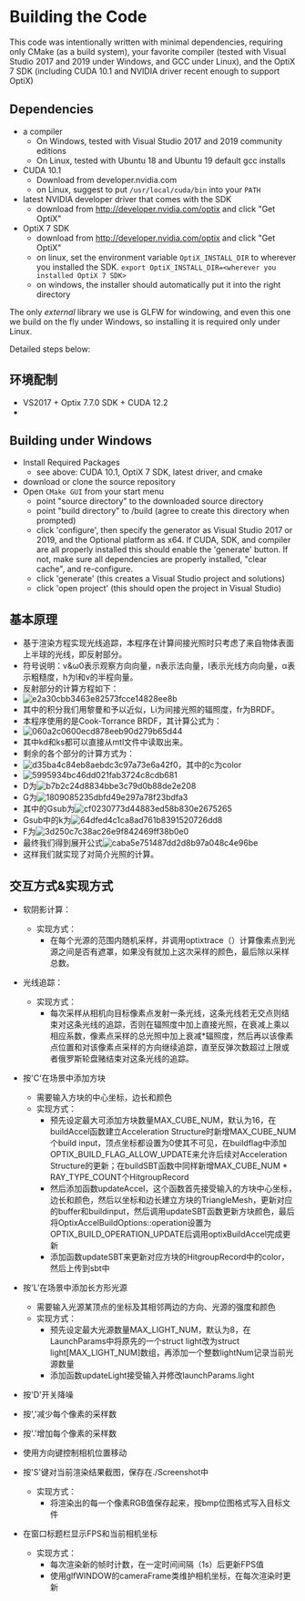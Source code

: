 # Building the Code

This code was intentionally written with minimal dependencies,
requiring only CMake (as a build system), your favorite
compiler (tested with Visual Studio 2017 and 2019 under Windows, and GCC under
Linux), and the OptiX 7 SDK (including CUDA 10.1 and NVIDIA driver recent
enough to support OptiX)

## Dependencies

- a compiler
    - On Windows, tested with Visual Studio 2017 and 2019 community editions
    - On Linux, tested with Ubuntu 18 and Ubuntu 19 default gcc installs
- CUDA 10.1
    - Download from developer.nvidia.com
    - on Linux, suggest to put `/usr/local/cuda/bin` into your `PATH`
- latest NVIDIA developer driver that comes with the SDK
    - download from http://developer.nvidia.com/optix and click "Get OptiX"
- OptiX 7 SDK
    - download from http://developer.nvidia.com/optix and click "Get OptiX"
    - on linux, set the environment variable `OptiX_INSTALL_DIR` to wherever you installed the SDK.
    `export OptiX_INSTALL_DIR=<wherever you installed OptiX 7 SDK>`
    - on windows, the installer should automatically put it into the right directory

The only *external* library we use is GLFW for windowing, and
even this one we build on the fly under Windows, so installing
it is required only under Linux. 

Detailed steps below:
## 环境配制
- VS2017 + Optix 7.7.0 SDK + CUDA 12.2
- 
## Building under Windows

- Install Required Packages
	- see above: CUDA 10.1, OptiX 7 SDK, latest driver, and cmake
- download or clone the source repository
- Open `CMake GUI` from your start menu
	- point "source directory" to the downloaded source directory
	- point "build directory" to <source directory>/build (agree to create this directory when prompted)
	- click 'configure', then specify the generator as Visual Studio 2017 or 2019, and the Optional platform as x64. If CUDA, SDK, and compiler are all properly installed this should enable the 'generate' button. If not, make sure all dependencies are properly installed, "clear cache", and re-configure.
	- click 'generate' (this creates a Visual Studio project and solutions)
	- click 'open project' (this should open the project in Visual Studio)

## 基本原理
- 基于渲染方程实现光线追踪，本程序在计算间接光照时只考虑了来自物体表面上半球的光线，即反射部分。
- 符号说明：v&ω0表示观察方向向量，n表示法向量，l表示光线方向向量，α表示粗糙度，h为l和v的半程向量。
- 反射部分的计算方程如下：
- ![e2a30cbb3463e82573fcce14828ee8b](https://github.com/NickPJQ/Graphics-RayTracing/assets/104704254/b2a942f2-f3b8-41b6-8766-e3cc7ca2718e)
- 其中的积分我们用黎曼和予以近似，Li为间接光照的辐照度，fr为BRDF。
- 本程序使用的是Cook-Torrance BRDF，其计算公式为：
- ![060a2c0600ecd878eeb90d279b65d44](https://github.com/NickPJQ/Graphics-RayTracing/assets/104704254/32e3a45f-3138-4257-be61-70093d9ddbaa)
- 其中kd和ks都可以直接从mtl文件中读取出来。
- 剩余的各个部分的计算方式为：
- ![d35ba4c84eb8aebdc3c97a73e6a42f0](https://github.com/NickPJQ/Graphics-RayTracing/assets/104704254/2f83fa87-c5ef-41e1-a5e3-26157811727e)，其中的c为color
- ![5995934bc46dd021fab3724c8cdb681](https://github.com/NickPJQ/Graphics-RayTracing/assets/104704254/f02f6306-9122-44e0-bc1c-e02fec97a940)
- D为![b7b2c24d8834bbe3c79d0b88de2e208](https://github.com/NickPJQ/Graphics-RayTracing/assets/104704254/ddf4700f-c0d6-477d-bc5f-aed2a622aaaf)
- G为![1809085235dbfd49e297a78f23bdfa3](https://github.com/NickPJQ/Graphics-RayTracing/assets/104704254/aa0aad65-9aa1-442d-bf75-ea6002269152)
- 其中的Gsub为![cf0230773d44883ed58b830e2675265](https://github.com/NickPJQ/Graphics-RayTracing/assets/104704254/b1a464c2-4ced-4e2d-af54-28a29111afe9)
- Gsub中的k为![64dfed4c1ca8ad761b8391520726dd8](https://github.com/NickPJQ/Graphics-RayTracing/assets/104704254/31091618-064d-4fac-8dc4-54ac41224a9b)
- F为![3d250c7c38ac26e9f842469ff38b0e0](https://github.com/NickPJQ/Graphics-RayTracing/assets/104704254/9d2c0551-de7b-4107-a9a3-405e466befa2)
- 最终我们得到展开公式![caba5e751487dd2d8b97a048c4e96be](https://github.com/NickPJQ/Graphics-RayTracing/assets/104704254/bd268c8a-b37a-40bf-b87d-36b51ac4c30d)
- 这样我们就实现了对简介光照的计算。

## 交互方式&实现方式
- 软阴影计算：
    - 实现方式：
        - 在每个光源的范围内随机采样，并调用optixtrace（）计算像素点到光源之间是否有遮罩，如果没有就加上这次采样的颜色，最后除以采样总数。
- 光线追踪：
    - 实现方式：
        - 每次采样从相机向目标像素点发射一条光线，这条光线若无交点则结束对这条光线的追踪，否则在辐照度中加上直接光照，在衰减上乘以相应系数，像素点采样的总光照中加上衰减*辐照度，然后再以该像素点位置和对该像素点采样的方向继续追踪，直至反弹次数超过上限或者俄罗斯轮盘赌结束对这条光线的追踪。
- 按'C'在场景中添加方块
    - 需要输入方块的中心坐标，边长和颜色
    - 实现方式：
        - 预先设定最大可添加方块数量MAX_CUBE_NUM，默认为16，在buildAccel函数建立Acceleration Structure时新增MAX_CUBE_NUM个build input，顶点坐标都设置为0使其不可见，在buildflag中添加         OPTIX_BUILD_FLAG_ALLOW_UPDATE来允许后续对Acceleration Structure的更新；在buildSBT函数中同样新增MAX_CUBE_NUM * RAY_TYPE_COUNT个HitgroupRecord
        - 然后添加函数updateAccel，这个函数首先接受输入的方块中心坐标，边长和颜色，然后以坐标和边长建立方块的TriangleMesh，更新对应的buffer和buildinput，然后调用updateSBT函数更新方块颜色，最后将OptixAccelBuildOptions::operation设置为OPTIX_BUILD_OPERATION_UPDATE后调用optixBuildAccel完成更新
        - 添加函数updateSBT来更新对应方块的HitgroupRecord中的color，然后上传到sbt中

- 按'L'在场景中添加长方形光源
    - 需要输入光源某顶点的坐标及其相邻两边的方向、光源的强度和颜色
    - 实现方式：
        - 预先设定最大光源数量MAX_LIGHT_NUM，默认为8，在LaunchParams中将原先的一个struct light改为struct light[MAX_LIGHT_NUM]数组，再添加一个整数lightNum记录当前光源数量
        - 添加函数updateLight接受输入并修改launchParams.light

- 按'D'开关降噪
- 按','减少每个像素的采样数
- 按'.'增加每个像素的采样数

- 使用方向键控制相机位置移动

- 按'S'键对当前渲染结果截图，保存在./Screenshot中
	- 实现方式：
 		- 将渲染出的每一个像素RGB值保存起来，按bmp位图格式写入目标文件   
- 在窗口标题栏显示FPS和当前相机坐标
	- 实现方式：
		- 每次渲染新的帧时计数，在一定时间间隔（1s）后更新FPS值
	   	- 使用glfWINDOW的cameraFrame类维护相机坐标，在每次渲染时更新 
